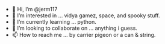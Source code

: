 - 👋 Hi, I’m @jerm117
- 👀 I’m interested in ... vidya gamez, space, and spooky stuff.
- 🌱 I’m currently learning ... python.
- 💞️ I’m looking to collaborate on ... anything i guess.
- 📫 How to reach me ... by carrier pigeon or a can & string.

<!---
jerm117/jerm117 is a ✨ special ✨ repository because its `README.md` (this file) appears on your GitHub profile.
You can click the Preview link to take a look at your changes.
--->

